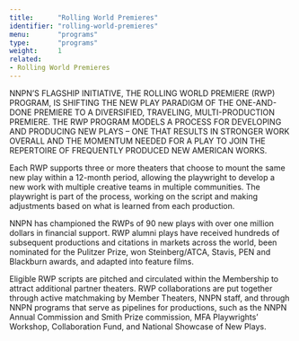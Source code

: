 ```yaml
---
title:      "Rolling World Premieres"
identifier: "rolling-world-premieres"
menu:       "programs"
type:       "programs"
weight:     1
related:
- Rolling World Premieres
---
```


<span class="lead-in">NNPN’S FLAGSHIP INITIATIVE, THE ROLLING WORLD PREMIERE (RWP) PROGRAM, IS SHIFTING THE NEW PLAY PARADIGM OF THE ONE-AND-DONE PREMIERE TO A DIVERSIFIED, TRAVELING, MULTI-PRODUCTION PREMIERE. THE RWP PROGRAM MODELS A PROCESS FOR DEVELOPING AND PRODUCING NEW PLAYS – ONE THAT RESULTS IN STRONGER WORK OVERALL AND THE MOMENTUM NEEDED FOR A PLAY TO JOIN THE REPERTOIRE OF FREQUENTLY PRODUCED NEW AMERICAN WORKS.</span>

Each RWP supports three or more theaters that choose to mount the same new play within a 12-month period, allowing the playwright to develop a new work with multiple creative teams in multiple communities. The playwright is part of the process, working on the script and making adjustments based on what is learned from each production.

NNPN has championed the RWPs of 90 new plays with over one million dollars in financial support. RWP alumni plays have received hundreds of subsequent productions and citations in markets across the world, been nominated for the Pulitzer Prize, won Steinberg/ATCA, Stavis, PEN and Blackburn awards, and adapted into feature films.

Eligible RWP scripts are pitched and circulated within the Membership to attract additional partner theaters. RWP collaborations are put together through active matchmaking by Member Theaters, NNPN staff, and through NNPN programs that serve as pipelines for productions, such as the NNPN Annual Commission and Smith Prize commission, MFA Playwrights’ Workshop, Collaboration Fund, and National Showcase of New Plays.

